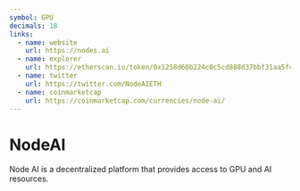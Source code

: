```yaml
---
symbol: GPU
decimals: 18
links:
  - name: website
    url: https://nodes.ai
  - name: explorer
    url: https://etherscan.io/token/0x1258d60b224c0c5cd888d37bbf31aa5fcfb7e870
  - name: twitter
    url: https://twitter.com/NodeAIETH
  - name: coinmarketcap
    url: https://coinmarketcap.com/currencies/node-ai/
---
```


# NodeAI

Node AI is a decentralized platform that provides access to GPU and AI resources.
